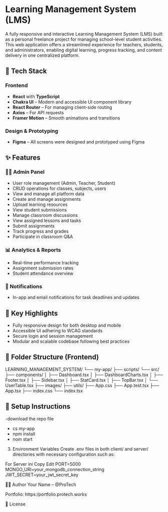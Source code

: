 # Learning Management System (LMS)

A fully responsive and interactive Learning Management System (LMS) built as a personal freelance project for managing school-level student activities. This web application offers a streamlined experience for teachers, students, and administrators, enabling digital learning, progress tracking, and content delivery in one centralized platform.

## 🔧 Tech Stack

### Frontend
- **React** with **TypeScript**
- **Chakra UI** – Modern and accessible UI component library
- **React Router** – For managing client-side routing
- **Axios** – For API requests
- **Framer Motion** – Smooth animations and transitions



### Design & Prototyping
- **Figma** – All screens were designed and prototyped using Figma

## ✨ Features

### 🧑‍🏫 Admin Panel
- User role management (Admin, Teacher, Student)
- CRUD operations for classes, subjects, users
- View and manage all platform data
- Create and manage assignments
- Upload learning resources
- View student submissions
- Manage classroom discussions
- View assigned lessons and tasks
- Submit assignments
- Track progress and grades
- Participate in classroom Q&A

### 📊 Analytics & Reports
- Real-time performance tracking
- Assignment submission rates
- Student attendance overview

### 💬 Notifications
- In-app and email notifications for task deadlines and updates

## 🎯 Key Highlights
- Fully responsive design for both desktop and mobile
- Accessible UI adhering to WCAG standards
- Secure login and session management
- Modular and scalable codebase following best practices

## 📁 Folder Structure (Frontend)

LEARNING_MANAGEMENT_SYSTEM/
└── my-app/
    ├── scripts/
    └── src/
        ├── components/
        │   ├── Dashboard.tsx
        │   ├── DashboardCharts.tsx
        │   ├── Footer.tsx
        │   ├── Sidebar.tsx
        │   ├── StatCard.tsx
        │   ├── TopBar.tsx
        │   └── UserTable.tsx
        ├── images/
        ├── utils/
        ├── App.css
        ├── App.test.tsx
        ├── App.tsx
        ├── index.css
        └── index.tsx


## 🧪 Setup Instructions
 -download the repo file
 - cs my-app
 - npm install
 - nom start


3. Environment Variables
Create .env files in both client/ and server/ directories with necessary configuration such as:

For Server
ini
Copy
Edit
PORT=5000
MONGO_URI=your_mongodb_connection_string
JWT_SECRET=your_jwt_secret_key


🧑‍💻 Author
Your Name – @ProTech

Portfolio: https:/portfolio.protech.works

📃 License
